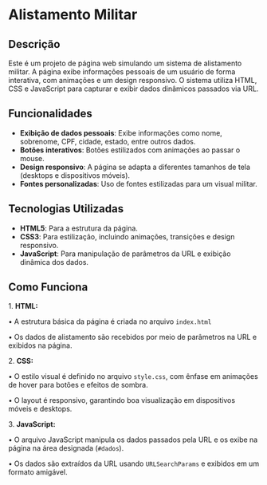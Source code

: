 # Alistamento Militar

## Descrição

Este é um projeto de página web simulando um sistema de alistamento militar. A página exibe informações pessoais de um usuário de forma interativa, com animações e um design responsivo. O sistema utiliza HTML, CSS e JavaScript para capturar e exibir dados dinâmicos passados via URL.

## Funcionalidades

- **Exibição de dados pessoais**: Exibe informações como nome, sobrenome, CPF, cidade, estado, entre outros dados.
- **Botões interativos**: Botões estilizados com animações ao passar o mouse.
- **Design responsivo**: A página se adapta a diferentes tamanhos de tela (desktops e dispositivos móveis).
- **Fontes personalizadas**: Uso de fontes estilizadas para um visual militar.

## Tecnologias Utilizadas

- **HTML5**: Para a estrutura da página.
- **CSS3**: Para estilização, incluindo animações, transições e design responsivo.
- **JavaScript**: Para manipulação de parâmetros da URL e exibição dinâmica dos dados.



<h2>Como Funciona</h2>

<p>1. <b>HTML:</b></p>

<p>• A estrutura básica da página é criada no arquivo <code>index.html</code></p>
<p>• Os dados de alistamento são recebidos por meio de parâmetros na URL e exibidos na página.</p>

<p>2. <b>CSS:</b></p>

<p>• O estilo visual é definido no arquivo <code>style.css</code>, com ênfase em animações de hover para botões e efeitos de sombra.</p>
<p>• O layout é responsivo, garantindo boa visualização em dispositivos móveis e desktops.</p>

<p>3. <b>JavaScript:</b></p>

<p>• O arquivo JavaScript manipula os dados passados pela URL e os exibe na página na área designada (<code>#dados</code>).</p>
<p>• Os dados são extraídos da URL usando <code>URLSearchParams</code> e exibidos em um formato amigável.</p>

















